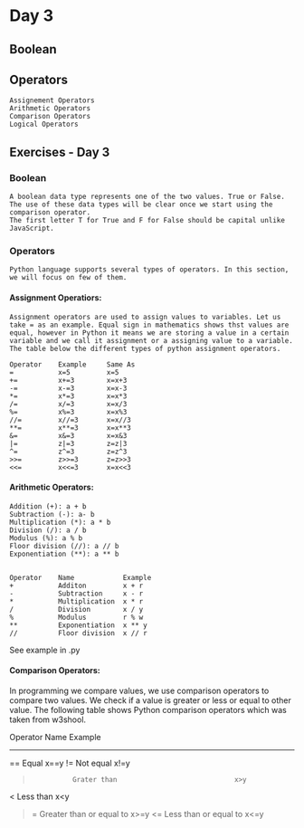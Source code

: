 #   Day 3
##  Boolean
##  Operators
    Assignement Operators
    Arithmetic Operators
    Comparison Operators
    Logical Operators
##  Exercises - Day 3


### Boolean

    A boolean data type represents one of the two values. True or False.
    The use of these data types will be clear once we start using the comparison operator.
    The first letter T for True and F for False should be capital unlike JavaScript.

### Operators

    Python language supports several types of operators. In this section, we will focus on few of them.

####    Assignment Operatiors:
    
    Assignment operators are used to assign values to variables. Let us take = as an example. Equal sign in mathematics shows thst values are equal, however in Python it means we are storing a value in a certain variable and we call it assignment or a assigning value to a variable. The table below the different types of python assignment operators.

    Operator    Example     Same As
    =           x=5         x=5
    +=          x+=3        x=x+3
    -=          x-=3        x=x-3
    *=          x*=3        x=x*3
    /=          x/=3        x=x/3
    %=          x%=3        x=x%3
    //=         x//=3       x=x//3
    **=         x**=3       x=x**3
    &=          x&=3        x=x&3
    |=          z|=3        z=z|3
    ^=          z^=3        z=z^3
    >>=         z>>=3       z=z>>3
    <<=         x<<=3       x=x<<3




####    Arithmetic Operators:

    Addition (+): a + b
    Subtraction (-): a- b
    Multiplication (*): a * b
    Division (/): a / b
    Modulus (%): a % b
    Floor division (//): a // b
    Exponentiation (**): a ** b


    Operator    Name            Example
    +           Additon         x + r
    -           Subtraction     x - r
    *           Multiplication  x * r 
    /           Division        x / y
    %           Modulus         r % w
    **          Exponentiation  x ** y
    //          Floor division  x // r



See example in .py


####    Comparison Operators:

In programming we compare values, we use comparison operators to compare two values.
We check if a value is greater or less or equal to other value. The following table shows
Python comparison operators which was taken from w3shool.

Operator        Name                                    Example
__________________________________________________________________________
==              Equal                                   x==y
!=              Not equal                               x!=y
>               Grater than                             x>y
<               Less than                               x<y
>=              Greater than or equal to                x>=y
<=              Less than or equal to                   x<=y




